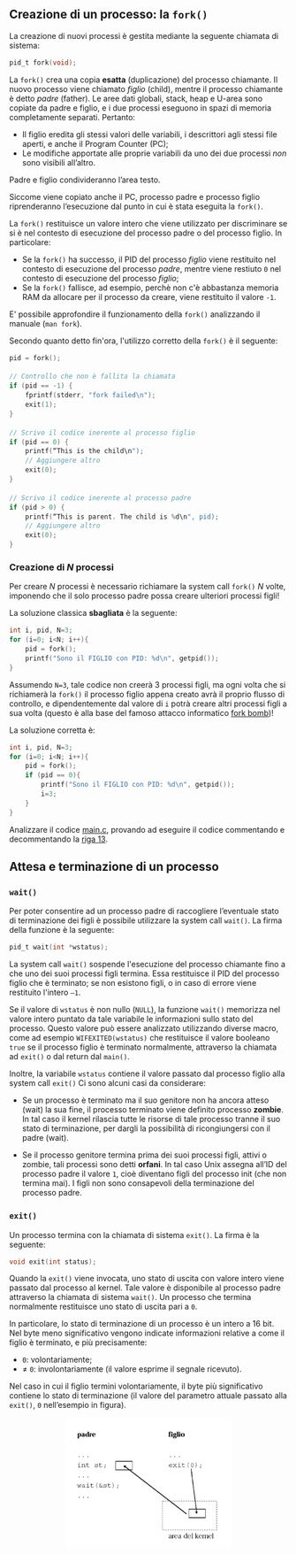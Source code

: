 ## Creazione di un processo: la ``fork()``

La creazione di nuovi processi è gestita mediante la seguente chiamata di sistema:

```	c
pid_t fork(void);
```

La ``fork()`` crea una copia **esatta** (duplicazione) del processo chiamante. Il nuovo processo viene chiamato *figlio* (child), mentre il processo chiamante è detto *padre* (father). Le aree dati globali, stack, heap e U-area sono copiate da padre e figlio, e i due processi eseguono in spazi di memoria completamente separati. Pertanto:

- Il figlio eredita gli stessi valori delle variabili, i descrittori agli stessi file aperti, e anche il Program Counter (PC);
- Le modifiche apportate alle proprie variabili da uno dei due processi _non_ sono visibili all’altro.

Padre e figlio condivideranno l’area testo.

Siccome viene copiato anche il PC, processo padre e processo figlio riprenderanno l’esecuzione dal punto in cui è stata eseguita la ``fork()``. 

La ``fork()`` restituisce un valore intero che viene utilizzato per discriminare se si è nel contesto di esecuzione del processo padre o del processo figlio. In particolare:

- Se la ``fork()`` ha successo, il PID del processo *figlio* viene restituito nel contesto di esecuzione del processo *padre*, mentre viene restiuto ``0`` nel contesto di esecuzione del processo *figlio*;
- Se la ``fork()`` fallisce, ad esempio, perchè non c'è abbastanza memoria RAM da allocare per il processo da creare, viene restituito il valore ``-1``.

E' possibile approfondire il funzionamento della ``fork()`` analizzando il manuale (``man fork``).

Secondo quanto detto fin'ora, l'utilizzo corretto della ``fork()`` è il seguente:

```c
pid = fork();
 
// Controllo che non è fallita la chiamata
if (pid == -1) { 
	fprintf(stderr, "fork failed\n"); 
	exit(1); 
} 

// Scrivo il codice inerente al processo figlio
if (pid == 0) { 
	printf(“This is the child\n"); 
	// Aggiungere altro
	exit(0); 
} 

// Scrivo il codice inerente al processo padre
if (pid > 0) { 
	printf(“This is parent. The child is %d\n", pid); 
	// Aggiungere altro
	exit(0); 
}
```

### Creazione di *N* processi

Per creare *N* processi è necessario richiamare la system call ``fork()`` *N* volte, imponendo che il solo processo padre possa creare ulteriori processi figli!

La soluzione classica **sbagliata** è la seguente:

```c
int i, pid, N=3;
for (i=0; i<N; i++){
	pid = fork();
	printf("Sono il FIGLIO con PID: %d\n", getpid());
}
```

Assumendo ``N=3``, tale codice non creerà 3 processi figli, ma ogni volta che si richiamerà la ``fork()`` il processo figlio appena creato avrà il proprio flusso di controllo, e dipendentemente dal valore di ``i`` potrà creare altri processi figli a sua volta (questo è alla base del famoso attacco informatico [fork bomb](https://en.wikipedia.org/wiki/Fork_bomb))!

La soluzione corretta è:

```c
int i, pid, N=3;
for (i=0; i<N; i++){
	pid = fork();
	if (pid == 0){
		printf("Sono il FIGLIO con PID: %d\n", getpid());
		i=3;
	}
}
```

Analizzare il codice [main.c](main.c), provando ad eseguire il codice commentando e decommentando la [riga 13](main.c#L13).





## Attesa e terminazione di un processo

### ``wait()``

Per poter consentire ad un processo padre di raccogliere l’eventuale stato di terminazione dei figli è possibile utilizzare la system call ``wait()``. La firma della funzione è la seguente:

```c
pid_t wait(int *wstatus);
```

La system call ``wait()`` sospende l'esecuzione del processo chiamante fino a che uno dei suoi processi figli termina. Essa restituisce il PID del processo figlio che è terminato; se non esistono figli, o in caso di errore viene restituito l'intero ``–1``.

Se il valore di ``wstatus`` è non nullo (``NULL``), la funzione ``wait()`` memorizza nel valore intero puntato da tale variabile le informazioni sullo stato del processo. Questo valore può essere analizzato utilizzando diverse macro, come ad esempio ``WIFEXITED(wstatus)`` che restituisce il valore booleano ``true`` se il processo figlio è terminato normalmente, attraverso la chiamata ad ``exit()`` o dal return dal ``main()``.

Inoltre, la variabile ``wstatus`` contiene il valore passato dal processo figlio alla system call ``exit()``
Ci sono alcuni casi da considerare:

- Se un processo è terminato ma il suo genitore non ha ancora atteso (wait) la sua fine, il processo terminato viene definito processo **zombie**. In tal caso il kernel rilascia tutte le risorse di tale processo tranne il suo stato di terminazione, per dargli la possibilità di ricongiungersi con il padre (wait).

- Se il processo genitore termina prima dei suoi processi figli, attivi o zombie, tali processi sono detti **orfani**. In tal caso Unix assegna all’ID del processo padre il valore ``1``, cioè diventano figli del processo init (che non termina mai). I figli non sono consapevoli della terminazione del processo padre.

### ``exit()``

Un processo termina con la chiamata di sistema ``exit()``. La firma è la seguente:

```c
void exit(int status);
```

Quando la ``exit()`` viene invocata, uno stato di uscita con valore intero viene passato dal processo al kernel. Tale valore è disponibile al processo padre attraverso la chiamata di sistema ``wait()``. Un processo che termina normalmente restituisce uno stato di uscita pari a ``0``.

In particolare, lo stato di terminazione di un processo è un intero a 16 bit. Nel byte meno significativo vengono indicate informazioni relative a come il figlio è terminato, e più precisamente:

- ``0``: volontariamente;
- <span>&#8800;</span> ``0``: involontariamente (il valore esprime il segnale ricevuto).

Nel caso in cui il figlio termini volontariamente, il byte più significativo contiene lo stato di terminazione (il valore del parametro attuale passato alla ``exit()``, ``0`` nell’esempio in figura).  

<p align="center">
<img src="../images/wait_and_exit.png" width="300" > 
</p>

